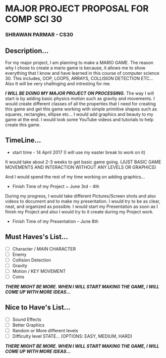 # MAJOR PROJECT PROPOSAL FOR COMP SCI 30
### SHRAWAN PARMAR - CS30
## Description...

For my major project, I am planning to make a MARIO GAME. The reason why I chose to create a mario game is because, it allows me to show everything that I know and have learned in this course of computer science 30. This includes, OOP, LOOPS, ARRAYS, COLLISION DETECTION ETC... Also It will be very challinging and intresting for me.

***I WILL BE DOING MY MAJOR PROJECT ON PROCESSING.*** The way I will start is by adding basic physics motion such as gravity and movements. I would create different classes of all the properties that I need for creating this game and get this game working with simple primitive shapes such as squares, rectangles, ellipse etc... I would add graphics and beauty to my game at the end. I would look some YouTube videos and tutorials to help create this game.

## TimeLine...
- start time - 14 April 2017 (I will use my easter break to work on it)

It would take about 2-3 weeks to get basic game going. (JUST BASIC GAME MOVEMENTS AND INTERACTION WITHOUT ANY LEVELS OR GRAPHICS)

And I would spend the rest of my time working on adding graphics...

- Finish Time of my Project ~ June 3rd - 4th 

During my progress, I would take different Pictures/Screen shots and also videos to document and to make my presentation.
I would try to be as clear, neat, and organized as possible.
I would start my Presentation as soon as I finish my Project and also I would try to it create during my Project work.
- Finish Time of my Presentation – June 8th


## Must Haves's List...
- [ ] Character / MAIN CHARACTER
- [ ] Enemy 
- [ ] Collision Detection
- [ ] Gravity
- [ ] Motion / KEY MOVEMENT
- [ ] Coins

***THERE MIGHT BE MORE. WHEN I WILL START MAKING THE GAME, I WILL COME UP WITH MORE IDEAS...***

## Nice to Have's List...
- [ ] Sound Effects
- [ ] Better Graphics
- [ ] Random or More different levels
- [ ] Difficulty level STATE... (OPTIONS: EASY, MEDIUM, HARD)

***THERE MIGHT BE MORE. WHEN I WILL START MAKING THE GAME, I WILL COME UP WITH MORE IDEAS...***
